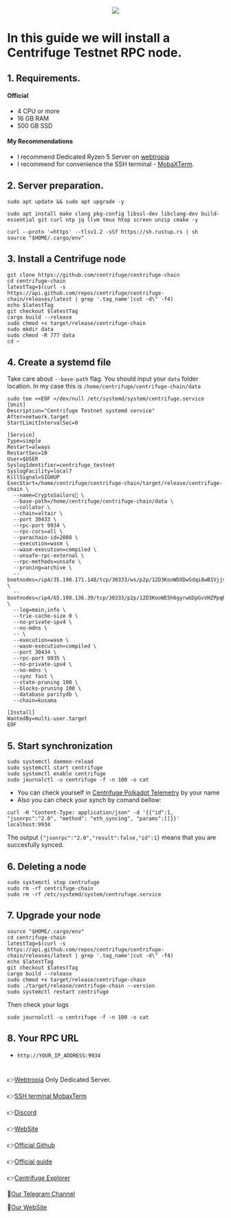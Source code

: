 <p align="center">
 <img src="https://i.postimg.cc/QCQNc0h1/Centrifuge.jpg"/></a>
</p>

# In this guide we will install a Centrifuge Testnet RPC node.

## 1. Requirements.

#### Official 
- 4 CPU or more
- 16 GB RAM
- 500 GB SSD
  
#### My Recommendations
- I recommend Dedicated Ryzen 5 Server on [webtropia](https://bit.ly/45KaUj4)
- I recommend for convenience the SSH terminal - [MobaXTerm](https://mobaxterm.mobatek.net/download.html).

## 2. Server preparation.
```
sudo apt update && sudo apt upgrade -y
```
```
sudo apt install make clang pkg-config libssl-dev libclang-dev build-essential git curl ntp jq llvm tmux htop screen unzip cmake -y
```
```
curl --proto '=https' --tlsv1.2 -sSf https://sh.rustup.rs | sh
source "$HOME/.cargo/env"
```

## 3. Install a Centrifuge node
```
git clone https://github.com/centrifuge/centrifuge-chain
cd centrifuge-chain
latestTag=$(curl -s https://api.github.com/repos/centrifuge/centrifuge-chain/releases/latest | grep '.tag_name'|cut -d\" -f4)
echo $latestTag
git checkout $latestTag
cargo build --release
sudo chmod +x target/release/centrifuge-chain
sudo mkdir data
sudo chmod -R 777 data
cd ~
```

## 4. Create a systemd file
Take care about `--base-path` flag. You should input your `data` folder location. In my case this is `/home/centrifuge/centrifuge-chain/data`
```
sudo tee <<EOF >/dev/null /etc/systemd/system/centrifuge.service
[Unit]
Description="Centrifuge Testnet systemd service"
After=network.target
StartLimitIntervalSec=0

[Service]
Type=simple
Restart=always
RestartSec=10
User=$USER
SyslogIdentifier=centrifuge_testnet
SyslogFacility=local7
KillSignal=SIGHUP
ExecStart=/home/centrifuge/centrifuge-chain/target/release/centrifuge-chain \
  --name=CryptoSailors🐬 \
  --base-path=/home/centrifuge/centrifuge-chain/data \
  --collator \
  --chain=altair \
  --port 30433 \
  --rpc-port 9934 \
  --rpc-cors=all \
  --parachain-id=2088 \
  --execution=wasm \
  --wasm-execution=compiled \
  --unsafe-rpc-external \
  --rpc-methods=unsafe \
  --pruning=archive \
  --bootnodes=/ip4/35.198.171.148/tcp/30333/ws/p2p/12D3KooWDXDwSdqi8wB1Vjjs5SVpAfk6neadvNTPAik5mQXqV7jF \
  --bootnodes=/ip4/65.108.136.39/tcp/30333/p2p/12D3KooWE5h6gyrwGDpGvVHZPpqRX7G9XyYoyyk3XwNmaQqXYo5D \
  --log=main,info \
  --trie-cache-size 0 \
  --no-private-ipv4 \
  --no-mdns \
  -- \
  --execution=wasm \
  --wasm-execution=compiled \
  --port 30434 \
  --rpc-port 9935 \
  --no-private-ipv4 \
  --no-mdns \
  --sync fast \
  --state-pruning 100 \
  --blocks-pruning 100 \
  --database paritydb \
  --chain=kusama

[Install]
WantedBy=multi-user.target
EOF
```
                                            
## 5. Start synchronization
```
sudo systemctl daemon-reload
sudo systemctl start centrifuge
sudo systemctl enable centrifuge
sudo journalctl -u centrifuge -f -n 100 -o cat
```

- You can check yourself in [Centrifuge Polkadot Telemetry](https://telemetry.polkadot.io/#list/0xb3db41421702df9a7fcac62b53ffeac85f7853cc4e689e0b93aeb3db18c09d82) by your name
- Also you can check your synch by comand bellow:
```
curl -H "Content-Type: application/json" -d '{{"id":1, "jsonrpc":"2.0", "method": "eth_syncing", "params":[]}}' localhost:9934
```
The output `{"jsonrpc":"2.0","result":false,"id":1}` means that you are succesfully synced.

## 6. Deleting a node
```
sudo systemctl stop centrufuge
sudo rm -rf centrifuge-chain
sudo rm -rf /etc/systemd/system/centrufuge.service
```

## 7. Upgrade your node
```
source "$HOME/.cargo/env"
cd centrifuge-chain
latestTag=$(curl -s https://api.github.com/repos/centrifuge/centrifuge-chain/releases/latest | grep '.tag_name'|cut -d\" -f4)
echo $latestTag
git checkout $latestTag
cargo build --release
sudo chmod +x target/release/centrifuge-chain
sudo ./target/release/centrifuge-chain --version
sudo systemctl restart centrifuge
```
Then check your logs
```
sudo journalctl -u centrifuge -f -n 100 -o cat
```

## 8. Your RPC URL
- `http://YOUR_IP_ADDRESS:9934` 

#
👉[Webtropia](https://bit.ly/45KaUj4) Only Dedicated Server.

👉[SSH terminal MobaxTerm](https://mobaxterm.mobatek.net/download.html)

👉[Discord](https://discord.gg/r5SSnqXyQG)

👉[WebSite](https://centrifuge.io/)

👉[Official Github](https://github.com/centrifuge/centrifuge-chain)

👉[Official guide](https://docs.centrifuge.io/)

👉[Centrifuge Explorer](https://telemetry.polkadot.io/#list/0xaa3876c1dc8a1afcc2e9a685a49ff7704cfd36ad8c90bf2702b9d1b00cc40011)

🔰[Our Telegram Channel](https://t.me/CryptoSailorsAnn)

🔰[Our WebSite](cryptosailors.tech)
